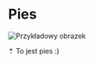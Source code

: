# Pies

![Przykładowy obrazek](http://www.telekarma.pl/userfiles/images/aktualnosci/305464337-760x500.jpg)

 ⇡ To jest pies :)
